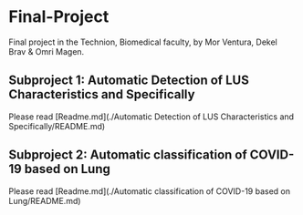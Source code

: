 # Final-Project
Final project in the Technion, Biomedical faculty, by Mor Ventura, Dekel Brav & Omri Magen.


## Subproject 1: Automatic Detection of LUS Characteristics and Specifically
Please read [Readme.md](./Automatic Detection of LUS Characteristics and Specifically/README.md)
## Subproject 2: Automatic classification of COVID-19 based on Lung
Please read [Readme.md](./Automatic classification of COVID-19 based on Lung/README.md)
